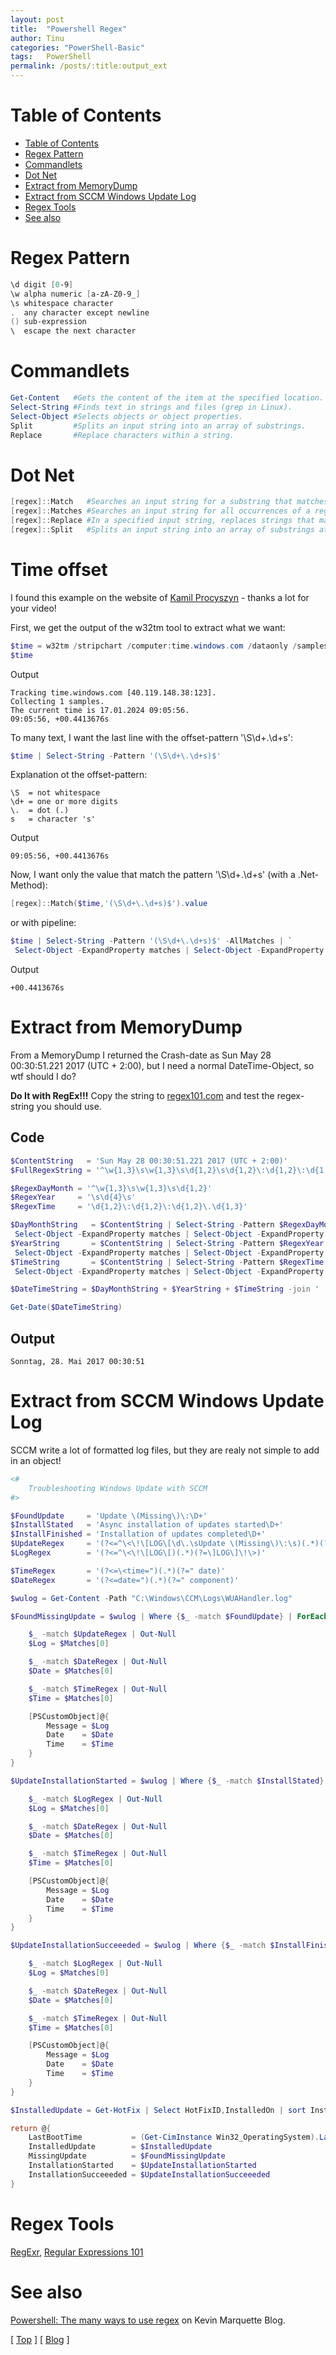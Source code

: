 ```yaml
---
layout: post
title:  "Powershell Regex"
author: Tinu
categories: "PowerShell-Basic"
tags:   PowerShell
permalink: /posts/:title:output_ext
---
```


# Table of Contents

- [Table of Contents](#table-of-contents)
- [Regex Pattern](#regex-pattern)
- [Commandlets](#commandlets)
- [Dot Net](#dot-net)
- [Extract from MemoryDump](#extract-from-memorydump)
- [Extract from SCCM Windows Update Log](#extract-from-sccm-windows-update-log)
- [Regex Tools](#regex-tools)
- [See also](#see-also)

# Regex Pattern

````powershell
\d digit [0-9]
\w alpha numeric [a-zA-Z0-9_]
\s whitespace character
.  any character except newline
() sub-expression
\  escape the next character
````

# Commandlets

````powershell
Get-Content   #Gets the content of the item at the specified location.
Select-String #Finds text in strings and files (grep in Linux).
Select-Object #Selects objects or object properties.
Split         #Splits an input string into an array of substrings.
Replace       #Replace characters within a string.
````

# Dot Net

````powershell
[regex]::Match   #Searches an input string for a substring that matches a regular expression pattern and returns the first occurrence as a single Match object.
[regex]::Matches #Searches an input string for all occurrences of a regular expression and returns all the matches.
[regex]::Replace #In a specified input string, replaces strings that match a regular expression pattern with a specified replacement string.
[regex]::Split   #Splits an input string into an array of substrings at the positions defined by a regular expression match.
````

# Time offset

I found this example on the website of [Kamil Procyszyn](https://kamilpro.com/powershell-for-it-professionals-18-working-with-text-strings/) - thanks a lot for your video!

First, we get the output of the w32tm tool to extract what we want:

````powershell
$time = w32tm /stripchart /computer:time.windows.com /dataonly /samples:1
$time
````

Output

````text
Tracking time.windows.com [40.119.148.38:123].
Collecting 1 samples.
The current time is 17.01.2024 09:05:56.
09:05:56, +00.4413676s
````

To many text, I want the last line with the offset-pattern '\S\d+\.\d+s':

````powershell
$time | Select-String -Pattern '(\S\d+\.\d+s)$'
````

Explanation ot the offset-pattern:

````text
\S  = not whitespace
\d+ = one or more digits
\.  = dot (.)
s   = character 's'
````

Output

````text
09:05:56, +00.4413676s
````

Now, I want only the value that match the pattern '\S\d+\.\d+s' (with a .Net-Method):

````powershell
[regex]::Match($time,'(\S\d+\.\d+s)$').value
````

or with pipeline:

````powershell
$time | Select-String -Pattern '(\S\d+\.\d+s)$' -AllMatches | `
 Select-Object -ExpandProperty matches | Select-Object -ExpandProperty value
````

Output

````text
+00.4413676s
````

# Extract from MemoryDump

From a MemoryDump I returned the Crash-date as Sun May 28 00:30:51.221 2017 (UTC + 2:00), but I need a normal DateTime-Object, so wtf should I do?  

**Do It with RegEx!!!** Copy the string to [regex101.com](https://regex101.com/) and test the regex-string you should use.

## Code

````powershell
$ContentString   = 'Sun May 28 00:30:51.221 2017 (UTC + 2:00)'
$FullRegexString = '^\w{1,3}\s\w{1,3}\s\d{1,2}\s\d{1,2}\:\d{1,2}\:\d{1,2}\.\d{1,3}\s\d{4}'

$RegexDayMonth = '^\w{1,3}\s\w{1,3}\s\d{1,2}'
$RegexYear     = '\s\d{4}\s'
$RegexTime     = '\d{1,2}\:\d{1,2}\:\d{1,2}\.\d{1,3}'

$DayMonthString   = $ContentString | Select-String -Pattern $RegexDayMonth -AllMatches | `
 Select-Object -ExpandProperty matches | Select-Object -ExpandProperty value
$YearString       = $ContentString | Select-String -Pattern $RegexYear     -AllMatches | `
 Select-Object -ExpandProperty matches | Select-Object -ExpandProperty value
$TimeString       = $ContentString | Select-String -Pattern $RegexTime     -AllMatches | `
 Select-Object -ExpandProperty matches | Select-Object -ExpandProperty value

$DateTimeString = $DayMonthString + $YearString + $TimeString -join ' '

Get-Date($DateTimeString)
````

## Output

````text
Sonntag, 28. Mai 2017 00:30:51
````

# Extract from SCCM Windows Update Log

SCCM write a lot of formatted log files, but they are realy not simple to add in an object!

````powershell
<#
    Troubleshooting Windows Update with SCCM
#>

$FoundUpdate     = 'Update \(Missing\)\:\D+'
$InstallStated   = 'Async installation of updates started\D+'
$InstallFinished = 'Installation of updates completed\D+'
$UpdateRegex     = '(?<=^\<\!\[LOG\[\d\.\sUpdate \(Missing\)\:\s)(.*)(?=\]LOG\]\!\>)'
$LogRegex        = '(?<=^\<\!\[LOG\[)(.*)(?=\]LOG\]\!\>)'

$TimeRegex       = '(?<=\<time=")(.*)(?=" date)'
$DateRegex       = '(?<=date=")(.*)(?=" component)'

$wulog = Get-Content -Path "C:\Windows\CCM\Logs\WUAHandler.log"

$FoundMissingUpdate = $wulog | Where {$_ -match $FoundUpdate} | ForEach {

    $_ -match $UpdateRegex | Out-Null
    $Log = $Matches[0]

    $_ -match $DateRegex | Out-Null
    $Date = $Matches[0]

    $_ -match $TimeRegex | Out-Null
    $Time = $Matches[0]

    [PSCustomObject]@{
        Message = $Log
        Date    = $Date
        Time    = $Time
    }
}

$UpdateInstallationStarted = $wulog | Where {$_ -match $InstallStated} | ForEach {

    $_ -match $LogRegex | Out-Null
    $Log = $Matches[0]

    $_ -match $DateRegex | Out-Null
    $Date = $Matches[0]

    $_ -match $TimeRegex | Out-Null
    $Time = $Matches[0]

    [PSCustomObject]@{
        Message = $Log
        Date    = $Date
        Time    = $Time
    }
}

$UpdateInstallationSucceeeded = $wulog | Where {$_ -match $InstallFinished} | ForEach {

    $_ -match $LogRegex | Out-Null
    $Log = $Matches[0]

    $_ -match $DateRegex | Out-Null
    $Date = $Matches[0]

    $_ -match $TimeRegex | Out-Null
    $Time = $Matches[0]

    [PSCustomObject]@{
        Message = $Log
        Date    = $Date
        Time    = $Time
    }
}

$InstalledUpdate = Get-HotFix | Select HotFixID,InstalledOn | sort InstalledOn | select -last 5

return @{
    LastBootTime           = (Get-CimInstance Win32_OperatingSystem).LastBootUpTime
    InstalledUpdate        = $InstalledUpdate
    MissingUpdate          = $FoundMissingUpdate
    InstallationStarted    = $UpdateInstallationStarted
    InstallationSucceeeded = $UpdateInstallationSucceeeded
}
````

# Regex Tools

[RegExr](https://regexr.com/), 
[Regular Expressions 101](https://regex101.com/)

# See also

[Powershell: The many ways to use regex](https://powershellexplained.com/2017-07-31-Powershell-regex-regular-expression/?utm_source=blog&utm_medium=blog&utm_content=popref) on Kevin Marquette Blog.

[ [Top](#table-of-contents) ] [ [Blog](../categories.html) ]